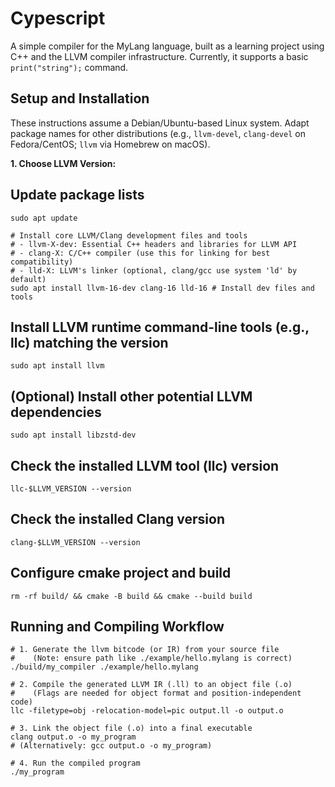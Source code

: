 # Cypescript

A simple compiler for the MyLang language, built as a learning project using C++ and the LLVM compiler infrastructure. Currently, it supports a basic `print("string");` command.

## Setup and Installation

These instructions assume a Debian/Ubuntu-based Linux system. Adapt package names for other distributions (e.g., `llvm-devel`, `clang-devel` on Fedora/CentOS; `llvm` via Homebrew on macOS).

**1. Choose LLVM Version:**

## Update package lists
```sudo apt update```

```
# Install core LLVM/Clang development files and tools
# - llvm-X-dev: Essential C++ headers and libraries for LLVM API
# - clang-X: C/C++ compiler (use this for linking for best compatibility)
# - lld-X: LLVM's linker (optional, clang/gcc use system 'ld' by default)
sudo apt install llvm-16-dev clang-16 lld-16 # Install dev files and tools
```

## Install LLVM runtime command-line tools (e.g., llc) matching the version
```sudo apt install llvm```

## (Optional) Install other potential LLVM dependencies
```sudo apt install libzstd-dev```

## Check the installed LLVM tool (llc) version
```llc-$LLVM_VERSION --version```

## Check the installed Clang version
```clang-$LLVM_VERSION --version```

## Configure cmake project and build
```rm -rf build/ && cmake -B build && cmake --build build```

## Running and Compiling Workflow
```
# 1. Generate the llvm bitcode (or IR) from your source file
#    (Note: ensure path like ./example/hello.mylang is correct)
./build/my_compiler ./example/hello.mylang

# 2. Compile the generated LLVM IR (.ll) to an object file (.o)
#    (Flags are needed for object format and position-independent code)
llc -filetype=obj -relocation-model=pic output.ll -o output.o

# 3. Link the object file (.o) into a final executable
clang output.o -o my_program
# (Alternatively: gcc output.o -o my_program)

# 4. Run the compiled program
./my_program
```